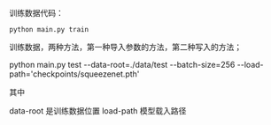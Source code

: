 训练数据代码：

```
python main.py train
```


训练数据，两种方法，第一种导入参数的方法，第二种写入的方法；

python main.py test --data-root=./data/test  --batch-size=256 --load-path='checkpoints/squeezenet.pth'

其中 

data-root 是训练数据位置
load-path 模型载入路径



